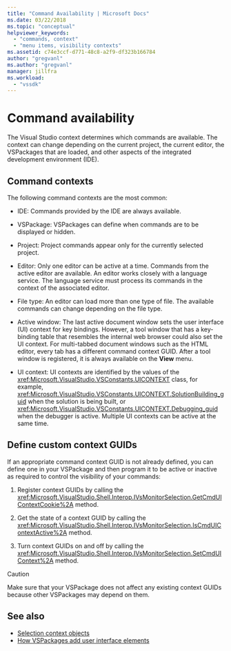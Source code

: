 ```yaml
---
title: "Command Availability | Microsoft Docs"
ms.date: 03/22/2018
ms.topic: "conceptual"
helpviewer_keywords:
  - "commands, context"
  - "menu items, visibility contexts"
ms.assetid: c74e3ccf-d771-48c8-a2f9-df323b166784
author: "gregvanl"
ms.author: "gregvanl"
manager: jillfra
ms.workload:
  - "vssdk"
---
```

# Command availability

The Visual Studio context determines which commands are available. The context can change depending on the current project, the current editor, the VSPackages that are loaded, and other aspects of the integrated development environment (IDE).

## Command contexts

The following command contexts are the most common:

- IDE: Commands provided by the IDE are always available.

- VSPackage: VSPackages can define when commands are to be displayed or hidden.

- Project: Project commands appear only for the currently selected project.

- Editor: Only one editor can be active at a time. Commands from the active editor are available. An editor works closely with a language service. The language service must process its commands in the context of the associated editor.

- File type: An editor can load more than one type of file. The available commands can change depending on the file type.

- Active window: The last active document window sets the user interface (UI) context for key bindings. However, a tool window that has a key-binding table that resembles the internal web browser could also set the UI context. For multi-tabbed document windows such as the HTML editor, every tab has a different command context GUID. After a tool window is registered, it is always available on the **View** menu.

- UI context: UI contexts are identified by the values of the <xref:Microsoft.VisualStudio.VSConstants.UICONTEXT> class, for example, <xref:Microsoft.VisualStudio.VSConstants.UICONTEXT.SolutionBuilding_guid> when the solution is being built, or <xref:Microsoft.VisualStudio.VSConstants.UICONTEXT.Debugging_guid> when the debugger is active. Multiple UI contexts can be active at the same time.

## Define custom context GUIDs

If an appropriate command context GUID is not already defined, you can define one in your VSPackage and then program it to be active or inactive as required to control the visibility of your commands:

1. Register context GUIDs by calling the <xref:Microsoft.VisualStudio.Shell.Interop.IVsMonitorSelection.GetCmdUIContextCookie%2A> method.

2. Get the state of a context GUID by calling the <xref:Microsoft.VisualStudio.Shell.Interop.IVsMonitorSelection.IsCmdUIContextActive%2A> method.

3. Turn context GUIDs on and off by calling the <xref:Microsoft.VisualStudio.Shell.Interop.IVsMonitorSelection.SetCmdUIContext%2A> method.

> [!CAUTION]
> Make sure that your VSPackage does not affect any existing context GUIDs because other VSPackages may depend on them.

## See also

- [Selection context objects](../../extensibility/internals/selection-context-objects.md)
- [How VSPackages add user interface elements](../../extensibility/internals/how-vspackages-add-user-interface-elements.md)